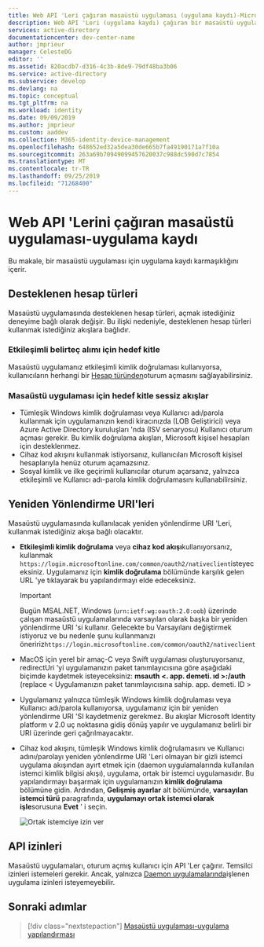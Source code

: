 ```yaml
---
title: Web API 'Leri çağıran masaüstü uygulaması (uygulama kaydı)-Microsoft Identity platform
description: Web API 'Leri (uygulama kaydı) çağıran bir masaüstü uygulaması oluşturmayı öğrenin
services: active-directory
documentationcenter: dev-center-name
author: jmprieur
manager: CelesteDG
editor: ''
ms.assetid: 820acdb7-d316-4c3b-8de9-79df48ba3b06
ms.service: active-directory
ms.subservice: develop
ms.devlang: na
ms.topic: conceptual
ms.tgt_pltfrm: na
ms.workload: identity
ms.date: 09/09/2019
ms.author: jmprieur
ms.custom: aaddev
ms.collection: M365-identity-device-management
ms.openlocfilehash: 648652ed32a5dea30de665b7fa49190171a7f10a
ms.sourcegitcommit: 263a69b70949099457620037c988dc590d7c7854
ms.translationtype: MT
ms.contentlocale: tr-TR
ms.lasthandoff: 09/25/2019
ms.locfileid: "71268400"
---
```

# <a name="desktop-app-that-calls-web-apis---app-registration"></a>Web API 'Lerini çağıran masaüstü uygulaması-uygulama kaydı

Bu makale, bir masaüstü uygulaması için uygulama kaydı karmaşıklığını içerir.

## <a name="supported-accounts-types"></a>Desteklenen hesap türleri

Masaüstü uygulamasında desteklenen hesap türleri, açmak istediğiniz deneyime bağlı olarak değişir. Bu ilişki nedeniyle, desteklenen hesap türleri kullanmak istediğiniz akışlara bağlıdır.

### <a name="audience-for-interactive-token-acquisition"></a>Etkileşimli belirteç alımı için hedef kitle

Masaüstü uygulamanız etkileşimli kimlik doğrulaması kullanıyorsa, kullanıcıların herhangi bir [Hesap türünden](quickstart-register-app.md#register-a-new-application-using-the-azure-portal)oturum açmasını sağlayabilirsiniz.

### <a name="audience-for-desktop-app-silent-flows"></a>Masaüstü uygulaması için hedef kitle sessiz akışlar

- Tümleşik Windows kimlik doğrulaması veya Kullanıcı adı/parola kullanmak için uygulamanızın kendi kiracınızda (LOB Geliştirici) veya Azure Active Directory kuruluşları 'nda (ISV senaryosu) Kullanıcı oturum açması gerekir. Bu kimlik doğrulama akışları, Microsoft kişisel hesapları için desteklenmez.
- Cihaz kod akışını kullanmak istiyorsanız, kullanıcıları Microsoft kişisel hesaplarıyla henüz oturum açamazsınız.
- Sosyal kimlik ve ilke geçirimli kullanıcılar oturum açarsanız, yalnızca etkileşimli ve Kullanıcı adı-parola kimlik doğrulamasını kullanabilirsiniz.

## <a name="redirect-uris"></a>Yeniden Yönlendirme URI'leri

Masaüstü uygulamasında kullanılacak yeniden yönlendirme URI 'Leri, kullanmak istediğiniz akışa bağlı olacaktır.

- **Etkileşimli kimlik doğrulama** veya **cihaz kod akışı**kullanıyorsanız, kullanmak `https://login.microsoftonline.com/common/oauth2/nativeclient`isteyeceksiniz. Uygulamanız için **kimlik doğrulama** bölümünde karşılık gelen URL 'ye tıklayarak bu yapılandırmayı elde edeceksiniz.
  
  > [!IMPORTANT]
  > Bugün MSAL.NET, Windows (`urn:ietf:wg:oauth:2.0:oob`) üzerinde çalışan masaüstü uygulamalarında varsayılan olarak başka bir yeniden yönlendirme URI 'si kullanır. Gelecekte bu Varsayılanı değiştirmek istiyoruz ve bu nedenle şunu kullanmanızı öneririz`https://login.microsoftonline.com/common/oauth2/nativeclient`

- MacOS için yerel bir amaç-C veya Swift uygulaması oluşturuyorsanız, redirectUri 'yi uygulamanızın paket tanımlayıcısına göre aşağıdaki biçimde kaydetmek isteyeceksiniz: **msauth <. app. demeti. ıd >:/auth** (replace < Uygulamanızın paket tanımlayıcısına sahip. app. demeti. ID >
- Uygulamanız yalnızca tümleşik Windows kimlik doğrulaması veya Kullanıcı adı/parola kullanıyorsa, uygulamanız için bir yeniden yönlendirme URI 'SI kaydetmeniz gerekmez. Bu akışlar Microsoft Identity platform v 2.0 uç noktasına gidiş dönüş yapılır ve uygulamanız belirli bir URI üzerinde geri çağrılmayacaktır.
- Cihaz kod akışını, tümleşik Windows kimlik doğrulamasını ve Kullanıcı adını/parolayı yeniden yönlendirme URI 'Leri olmayan bir gizli istemci uygulama akışından ayırt etmek için (daemon uygulamalarında kullanılan istemci kimlik bilgisi akışı), uygulama, ortak bir istemci uygulamasıdır. Bu yapılandırmayı başarmak için uygulamanızın **kimlik doğrulama** bölümüne gidin. Ardından, **Gelişmiş ayarlar** alt bölümünde, **varsayılan istemci türü** paragrafında, **uygulamayı ortak istemci olarak işle**sorusuna **Evet** ' i seçin.

  ![Ortak istemciye izin ver](media/scenarios/default-client-type.png)

## <a name="api-permissions"></a>API izinleri

Masaüstü uygulamaları, oturum açmış kullanıcı için API 'Ler çağırır. Temsilci izinleri istemeleri gerekir. Ancak, yalnızca [Daemon uygulamalarında](scenario-daemon-overview.md)işlenen uygulama izinleri isteyemeyebilir.

## <a name="next-steps"></a>Sonraki adımlar

> [!div class="nextstepaction"]
> [Masaüstü uygulaması-uygulama yapılandırması](scenario-desktop-app-configuration.md)
